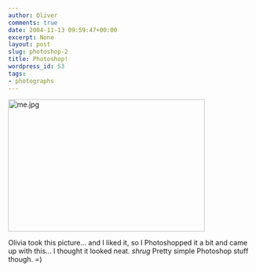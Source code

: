 ```yaml
---
author: Oliver
comments: true
date: 2004-11-13 09:59:47+00:00
excerpt: None
layout: post
slug: photoshop-2
title: Photoshop!
wordpress_id: 53
tags:
- photographs
---
```


<img alt="me.jpg" src="http://www.oliverweb.com/images05/blog/me.jpg" width="400" height="270" />

Olivia took this picture... and I liked it, so I Photoshopped it a bit and came up with this... I thought it looked neat. *shrug* Pretty simple Photoshop stuff though. =)